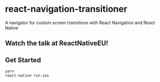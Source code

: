 # react-navigation-transitioner
A navigator for custom screen transitions with React Navigation and React Native

## Watch the talk at ReactNativeEU!

## Get Started

```
yarn
react-native run-ios
```
